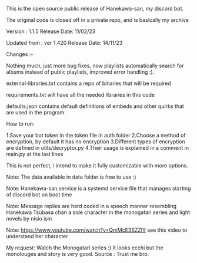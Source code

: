 This is the open source public release of Hanekawa-san, my discord bot.

The original code is closed off in a private repo, and is basically my archive

Version : 1.1.5 Release Date: 11/02/23

Updated from : ver 1.420 Release Date: 14/11/23

Changes :-

Nothing much, just more bug fixes, now playlists automatically search for albums instead of public playlists, improved error handling :).

external-libraries.txt contains a repo of binaries that will be required

requirements.txt will have all the needed libraries in this code

defaults.json contains default definitions of embeds and other quirks that are used in the program.

How to run:

1.Save your bot token in the token file in auth folder 2.Choose a method of encryption, by default it has no encryption 3.Different types of encryption are defined in utils/decryptor.py 4.Their usage is explained in a comment in main.py at the last lines

This is not perfect, i intend to make it fully customizable with more options.

Note: The data available in data folder is free to use :)

Note: Hanekawa-san.service is a systemd service file that manages starting of discord bot on boot time

Note: Message replies are hard coded in a speech manner resembling Hanekawa Tsubasa chan a side character in the monogatari series and light novels by nisio isin

Note: https://www.youtube.com/watch?v=QmMcE3SZZlY see this video to understand her character

My request: Watch the Monogatari series :) It looks ecchi but the monolouges and story is very good. Source : Trust me bro.
